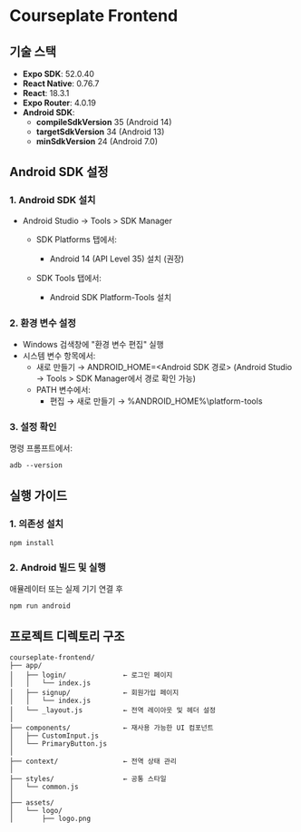 # Courseplate Frontend

## 기술 스택

- **Expo SDK**: 52.0.40
- **React Native**: 0.76.7
- **React**: 18.3.1
- **Expo Router**: 4.0.19
- **Android SDK**:
  - **compileSdkVersion** 35 (Android 14)
  - **targetSdkVersion** 34 (Android 13)
  - **minSdkVersion** 24 (Android 7.0)


## Android SDK 설정

### 1. Android SDK 설치

- Android Studio → Tools > SDK Manager

    - SDK Platforms 탭에서:

        - Android 14 (API Level 35) 설치 (권장)

    - SDK Tools 탭에서:
    
        - Android SDK Platform-Tools 설치

### 2. 환경 변수 설정

- Windows 검색창에 "환경 변수 편집" 실행
- 시스템 변수 항목에서:
    - 새로 만들기 → ANDROID_HOME=<Android SDK 경로> (Android Studio → Tools > SDK Manager에서 경로 확인 가능)
    - PATH 변수에서:
        - 편집 → 새로 만들기 → %ANDROID_HOME%\platform-tools
      
### 3. 설정 확인
명령 프롬프트에서:
```
adb --version
```


##  실행 가이드

### 1. 의존성 설치
```
npm install
```

### 2. Android 빌드 및 실행

애뮬레이터 또는 실제 기기 연결 후
```
npm run android
```



## 프로젝트 디렉토리 구조
```
courseplate-frontend/
├── app/
│   ├── login/              ← 로그인 페이지
│   │   └── index.js
│   ├── signup/             ← 회원가입 페이지
│   │   └── index.js
│   └── _layout.js          ← 전역 레이아웃 및 헤더 설정
│
├── components/             ← 재사용 가능한 UI 컴포넌트
│   ├── CustomInput.js
│   └── PrimaryButton.js
│
├── context/                ← 전역 상태 관리
│
├── styles/                 ← 공통 스타일
│   └── common.js
│
├── assets/
│   └── logo/
│       ├── logo.png
```
